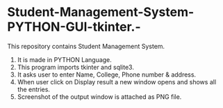 # Student-Management-System-PYTHON-GUI-tkinter.-
This repository contains Student Management System.
1. It is made in PYTHON Language.
2. This program imports tkinter and sqlite3.
3. It asks user to enter Name, College, Phone number & address.
4. When user click on Display result a new window opens and shows all the entries.  
5. Screenshot of the output window is attached as PNG file.
